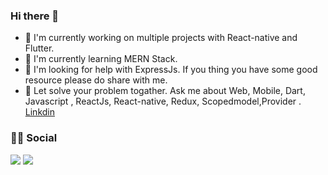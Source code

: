 ### Hi there 👋
- 🔭 I'm currently working on multiple projects with React-native and Flutter.
- 🌱 I'm currently learning MERN Stack.
- 🤔 I'm looking for help with ExpressJs. If you thing you have some good resource please do share with me.
- 💬 Let solve your problem togather. Ask me about Web, Mobile, Dart, Javascript , ReactJs, React-native, Redux, Scopedmodel,Provider . 
[Linkdin](www.linkedin.com/in/abhineet-kumar-59501813b/,)
### 👨👩 Social
<!--
-->
[<img src="https://img.shields.io/badge/linkedin-%230077B5.svg?&style=for-the-badge&logo=linkedin&logoColor=white" />](https://www.linkedin.com/in/abhineet-kumar-59501813b/)
[<img src = "https://img.shields.io/badge/twitter-%230077B5.svg?&style=for-the-badge&logo=twitter&logoColor=white">](https://twitter.com/AChandrik)
<!-- [<img src = "https://img.shields.io/badge/instagram-%23E4405F.svg?&style=for-the-badge&logo=instagram&logoColor=white">](https://www.instagram.com/vinod_y_/) -->
<!-- [<img src="https://img.shields.io/badge/twitter-%231DA1F2.svg?&style=for-the-badge&logo=twitter&logoColor=white" />](https://twitter.com/__j_e_e_l__) -->
